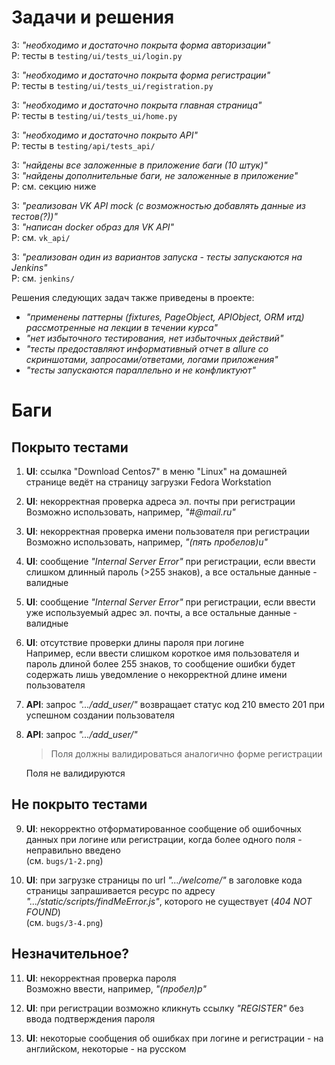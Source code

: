 # Задачи и решения

З: _"необходимо и достаточно покрыта форма авторизации"_\
Р: тесты в `testing/ui/tests_ui/login.py`


З: _"необходимо и достаточно покрыта форма регистрации"_\
Р: тесты в `testing/ui/tests_ui/registration.py`


З: _"необходимо и достаточно покрыта главная страница"_\
P: тесты в `testing/ui/tests_ui/home.py`


З: _"необходимо и достаточно покрыто API"_\
Р: тесты в `testing/api/tests_api/`


З: _"найдены все заложенные в приложение баги (10 штук)"_\
З: _"найдены дополнительные баги, не заложенные в приложение"_\
Р: см. секцию ниже


З: _"реализован VK API mock (с возможностью добавлять данные из тестов(?))"_\
З: _"написан docker образ для VK API"_\
Р: см. `vk_api/`

З: _"реализован один из вариантов запуска - тесты запускаются на Jenkins"_\
Р: см. `jenkins/`


Решения следующих задач также приведены в проекте:
* _"применены паттерны (fixtures, PageObject, APIObject, ORM итд) рассмотренные на лекции в течении курса"_
* _"нет избыточного тестирования, нет избыточных действий"_
* _"тесты предоставляют информативный отчет в allure со скриншотами, запросами/ответами, логами приложения"_
* _"тесты запускаются параллельно и не конфликтуют"_


# Баги

## Покрыто тестами

1) **UI**: ссылка "Download Centos7" в меню "Linux" на домашней странице ведёт на страницу загрузки Fedora Workstation
   

2) **UI**: некорректная проверка адреса эл. почты при регистрации\
   Возможно использовать, например, _"#@mail.ru"_


3) **UI**: некорректная проверка имени пользователя при регистрации\
   Возможно использовать, например, _"(пять пробелов)u"_ 


4) **UI**: сообщение _"Internal Server Error"_ при регистрации, если ввести слишком длинный пароль (>255 знаков),
   а все остальные данные - валидные


5) **UI**: сообщение _"Internal Server Error"_ при регистрации, если ввести уже используемый адрес эл. почты,
   а все остальные данные - валидные


6) **UI**: отсутствие проверки длины пароля при логине\
   Например, если ввести слишком короткое имя пользователя и пароль длиной более 255 знаков,
   то сообщение ошибки будет содержать лишь уведомление о некорректной длине имени пользователя


7) **API**: запрос _".../add_user/"_ возвращает статус код 210 вместо 201 при успешном создании пользователя


8) **API**: запрос _".../add_user/"_
   >Поля должны валидироваться аналогично форме регистрации

   Поля не валидируются


## Не покрыто тестами

9) **UI**: некорректно отформатированное сообщение об ошибочных данных при логине или регистрации,
   когда более одного поля - неправильно введено\
   (см. `bugs/1-2.png`)


10) **UI**: при загрузке страницы по url _".../welcome/"_ в заголовке кода страницы запрашивается ресурс по адресу
   _".../static/scripts/findMeError.js"_, которого не существует (_404 NOT FOUND_)\
   (см. `bugs/3-4.png`)


## Незначительное?

11) **UI**: некорректная проверка пароля\
    Возможно ввести, например, _"(пробел)p"_


12) **UI**: при регистрации возможно кликнуть ссылку _"REGISTER"_ без ввода подтверждения пароля


13) **UI**: некоторые сообщения об ошибках при логине и регистрации - на английском, некоторые - на русском
